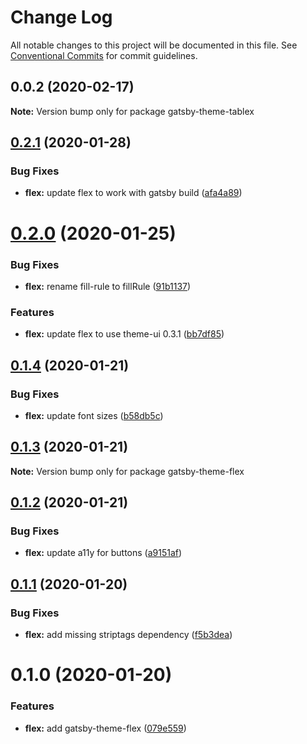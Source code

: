 # Change Log

All notable changes to this project will be documented in this file.
See [Conventional Commits](https://conventionalcommits.org) for commit guidelines.

## 0.0.2 (2020-02-17)

**Note:** Version bump only for package gatsby-theme-tablex





## [0.2.1](https://github.com/cangir/gatsby-themes/compare/gatsby-theme-flex@0.2.0...gatsby-theme-flex@0.2.1) (2020-01-28)


### Bug Fixes

* **flex:** update flex to work with gatsby build ([afa4a89](https://github.com/cangir/gatsby-themes/commit/afa4a890b60271759b3360b7e542b0594a144a43))





# [0.2.0](https://github.com/cangir/gatsby-themes/compare/gatsby-theme-flex@0.1.4...gatsby-theme-flex@0.2.0) (2020-01-25)


### Bug Fixes

* **flex:** rename fill-rule to fillRule ([91b1137](https://github.com/cangir/gatsby-themes/commit/91b1137bc3077da7693a6e30815f6c9c5d8a0554))


### Features

* **flex:** update flex to use theme-ui 0.3.1 ([bb7df85](https://github.com/cangir/gatsby-themes/commit/bb7df85d37034aee1bc6e1c1659eb7ea0c86b60d))





## [0.1.4](https://github.com/cangir/gatsby-themes/compare/gatsby-theme-flex@0.1.3...gatsby-theme-flex@0.1.4) (2020-01-21)


### Bug Fixes

* **flex:** update font sizes ([b58db5c](https://github.com/cangir/gatsby-themes/commit/b58db5ca5587313a6b17d3ac04129df7a3381785))





## [0.1.3](https://github.com/cangir/gatsby-themes/compare/gatsby-theme-flex@0.1.2...gatsby-theme-flex@0.1.3) (2020-01-21)

**Note:** Version bump only for package gatsby-theme-flex





## [0.1.2](https://github.com/cangir/gatsby-themes/compare/gatsby-theme-flex@0.1.1...gatsby-theme-flex@0.1.2) (2020-01-21)


### Bug Fixes

* **flex:** update a11y for buttons ([a9151af](https://github.com/cangir/gatsby-themes/commit/a9151af381466e5f5cc7cff14a8a08bb752235ca))





## [0.1.1](https://github.com/cangir/gatsby-themes/compare/gatsby-theme-flex@0.1.0...gatsby-theme-flex@0.1.1) (2020-01-20)

### Bug Fixes

- **flex:** add missing striptags dependency ([f5b3dea](https://github.com/cangir/gatsby-themes/commit/f5b3dea895aa41e965a7dc64884fa37217606935))

# 0.1.0 (2020-01-20)

### Features

- **flex:** add gatsby-theme-flex ([079e559](https://github.com/cangir/gatsby-themes/commit/079e55914791f735cbbfe492dd6bb0b3d9ac12ad))
